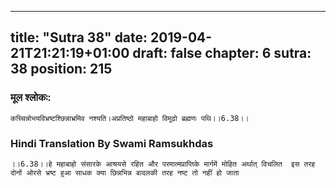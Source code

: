 
---
title: "Sutra 38"
date: 2019-04-21T21:21:19+01:00
draft: false
chapter: 6
sutra: 38
position: 215
---
### मूल श्लोकः:
```
कच्चिन्नोभयविभ्रष्टश्छिन्नाभ्रमिव नश्यति।अप्रतिष्ठो महाबाहो विमूढो ब्रह्मणः पथि।।6.38।।

```

### Hindi Translation By Swami Ramsukhdas
```
।।6.38।।हे महाबाहो संसारके आश्रयसे रहित और परमात्मप्राप्तिके मार्गमें मोहित अर्थात् विचलित  इस तरह दोनों ओरसे भ्रष्ट हुआ साधक क्या छिन्नभिन्न बादलकी तरह नष्ट तो नहीं हो जाता 

```

